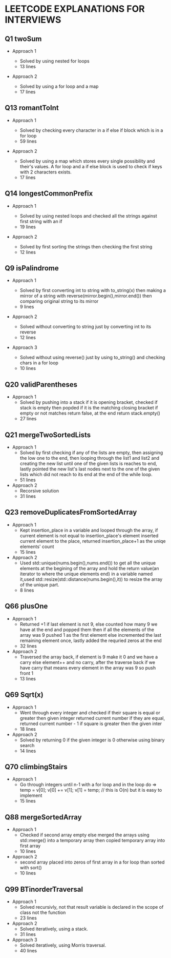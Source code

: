 # LEETCODE EXPLANATIONS FOR INTERVIEWS

## Q1 twoSum

- Approach 1

    - Solved by using nested for loops
    - 13 lines

- Approach 2 

    - Solved by using a for loop and a map 
    - 17 lines

## Q13 romantToInt

- Approach 1

    - Solved by checking every character in a if else if block which is in a for loop
    - 59 lines

- Approach 2 

    - Solved by using a map which stores every single possibility and their's values. A for loop and a if else block is used to check if keys with 2 characters exists.
    - 17 lines

## Q14 longestCommonPrefix

- Approach 1

    - Solved by using nested loops and checked all the strings against first string with an if 
    - 19 lines

- Approach 2

    - Solved by first sorting the strings then checking the first string
    - 12 lines

## Q9 isPalindrome

- Approach 1
    - Solved by first converting int to string with to_string(x) then making a mirror of a string with reverse(mirror.begin(),mirror.end()) then comparing original string to its mirror
    - 9 lines

- Approach 2 
    - Solved without converting to string just by converting int to its reverse
    - 12 lines
- Approach 3
    - Solved without using reverse() just by using to_string() and checking chars in a for loop
    - 10 lines

## Q20 validParentheses      

- Approach 1
    - Solved by pushing into a stack if it is opening bracket, checked if stack is empty then popded if it is the matching closing bracket if empty or not matches return false, at the end return stack.empty()
    - 27 lines

## Q21 mergeTwoSortedLists

- Approach 1
    - Solved by first checking if any of the lists are empty, then assigning the low one to the end, then looping through the list1 and list2 and creating the new list until one of the given  lists is reaches to end, lastly pointed the new list's last nodes next to the one of the given lists which did not reach to its end at the end of the while loop.
    - 51 lines
- Approach 2
    - Recorsive solution
    - 31 lines

## Q23 removeDuplicatesFromSortedArray

- Approach 1
    - Kept insertion_place in a variable and looped through the array, if current element is not equal to insertion_place's element inserted current element to the place, returned insertion_place+1 as the uniqe elements' count
    - 15 lines
- Approach 2
    - Used std::unique(nums.begin(),nums.end()) to get all the unique elements at the begining of the array and hold the return value(an iterator to where the unique elements end) in a variable named it,used std::resize(std::distance(nums.begin(),it)) to resize the array of the unique part.
    - 8 lines
## Q66 plusOne

- Approach 1
    - Returned +1 if last element is not 9, else counted how many 9 we have at the end and popped them then if all the elements of the array was 9 pushed 1 as the first element else incremented the last remaining element once, lastly added the requried zeros at the end
    - 32 lines
- Approach 2
    - Traversed the array back, if element is 9 make it 0 and we have a carry else element++ and no carry, after the traverse back if we have carry that means every element in the array was 9 so push front 1
    - 13 lines
## Q69 Sqrt(x)
- Approach 1
    - Went through every integer and checked if their square is equal or greater then given integer returned current number if they are equal, returned current number - 1 if square is greater then the given inter
    - 18 lines
- Approach 2
    - Solved by returning 0 if the given integer is 0 otherwise using binary search
    - 14 lines
## Q70 climbingStairs
- Approach 1
    - Go through integers until n-1 with a for loop and in the loop do =>  temp = v[0]; v[0] += v[1]; v[1] = temp; // this is O(n) but it is easy to implement 
    - 15 lines
## Q88 mergeSortedArray
- Approach 1 
    - Checked if second array empty else merged the arrays using std::merge() into a temporary array then copied temporary array into first array
    - 10 lines
- Approach 2
    - second array placed into zeros of first array in a for loop than sorted with sort()
    - 10 lines
## Q99 BTinorderTraversal
- Approach 1 
    - Solved recursivly, not that result variable is declared in the scope of class not the function
    - 23 lines
- Approach 2
    - Solved iteratively, using a stack.
    - 31 lines
- Approach 3
    - Solved iteratively, using Morris traversal.
    - 40 lines
